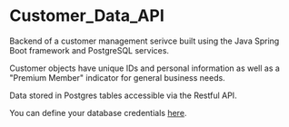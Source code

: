 # Customer_Data_API
Backend of a customer management serivce built using the Java Spring Boot framework and PostgreSQL services.

Customer objects have unique IDs and personal information as well as a "Premium Member" indicator for general business needs.

Data stored in Postgres tables accessible via the Restful API.

You can define your database credentials [here](https://github.com/sghai775/Customer_Data_API/blob/main/demo/src/main/resources/application.properties).
